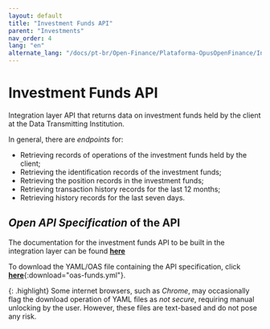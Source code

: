 ```yaml
---
layout: default
title: "Investment Funds API"
parent: "Investments"
nav_order: 4
lang: "en"
alternate_lang: "/docs/pt-br/Open-Finance/Plataforma-OpusOpenFinance/Integração/dados-investimentos/dados-fundos/"
---
```


# Investment Funds API

Integration layer API that returns data on investment funds held by the client at the Data Transmitting Institution.

In general, there are *endpoints* for:

- Retrieving records of operations of the investment funds held by the client;
- Retrieving the identification records of the investment funds;
- Retrieving the position records in the investment funds;
- Retrieving transaction history records for the last 12 months;
- Retrieving history records for the last seven days.

## *Open API Specification* of the API

The documentation for the investment funds API to be built in the integration layer can be found [**here**][API-Investment-Funds]

To download the YAML/OAS file containing the API specification, click [**here**](../../apis/dados-investimento/oas-funds.yml){:download="oas-funds.yml"}.

{: .highlight}
Some internet browsers, such as *Chrome*, may occasionally flag the download operation of YAML files as *not secure*, requiring manual unlocking by the user. However, these files are text-based and do not pose any risk.

[API-Investment-Funds]: ../../../../../swagger-ui/index.html?api=en-data-funds
